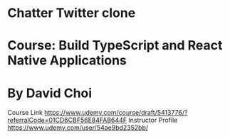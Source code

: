 # Chatter Twitter clone

# Course: Build TypeScript and React Native Applications

# By David Choi

Course Link https://www.udemy.com/course/draft/5413776/?referralCode=01CD6CBF56E84FAB644F
Instructor Profile https://www.udemy.com/user/54ae9bd2352bb/
